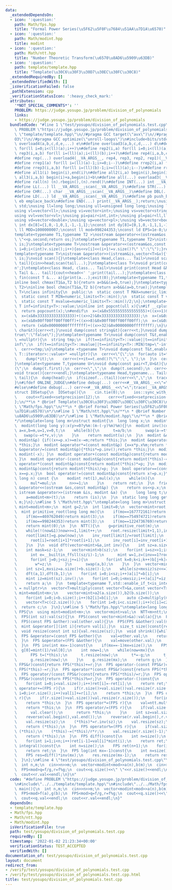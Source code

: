 ```yaml
---
data:
  _extendedDependsOn:
  - icon: ':question:'
    path: Math/fps.hpp
    title: "Formal Power Series(\u5F62\u5F0F\u7684\u51AA\u7D1A\u6570)"
  - icon: ':question:'
    path: Math/modint.hpp
    title: modint
  - icon: ':question:'
    path: Math/ntt.hpp
    title: "Number Theoretic Transform(\u6570\u8AD6\u5909\u63DB)"
  - icon: ':question:'
    path: template/template.hpp
    title: "Template(\u30C6\u30F3\u30D7\u30EC\u30FC\u30C8)"
  _extendedRequiredBy: []
  _extendedVerifiedWith: []
  _isVerificationFailed: false
  _pathExtension: cpp
  _verificationStatusIcon: ':heavy_check_mark:'
  attributes:
    '*NOT_SPECIAL_COMMENTS*': ''
    PROBLEM: https://judge.yosupo.jp/problem/division_of_polynomials
    links:
    - https://judge.yosupo.jp/problem/division_of_polynomials
  bundledCode: "#line 1 \"test/yosupo/division_of_polynomials.test.cpp\"\n#define\
    \ PROBLEM \"https://judge.yosupo.jp/problem/division_of_polynomials\"\n#line 2\
    \ \"template/template.hpp\"\n//#pragma GCC target(\"avx\")\n//#pragma GCC optimize(\"\
    O3\")\n//#pragma GCC optimize(\"unroll-loops\")\n#include<bits/stdc++.h>\n#define\
    \ overload4(a,b,c,d,e,...) e\n#define overload3(a,b,c,d,...) d\n#define rep1(a)\
    \ for(ll i=0;i<(ll)(a);i++)\n#define rep2(i,a) for(ll i=0;i<(ll)(a);i++)\n#define\
    \ rep3(i,a,b) for(ll i=(ll)(a);i<(ll)(b);i++)\n#define rep4(i,a,b,c) for(ll i=(ll)(a);i<(ll)(b);i+=(ll)(c))\n\
    #define rep(...) overload4(__VA_ARGS__, rep4, rep3, rep2, rep1)(__VA_ARGS__)\n\
    #define rrep1(a) for(ll i=(ll)(a)-1;i>=0;i--)\n#define rrep2(i,a) for(ll i=(ll)(a)-1;i>=0;i--)\n\
    #define rrep3(i,a,b) for(ll i=(ll)(b)-1;i>=(ll)(a);i--)\n#define rrep(...) overload3(__VA_ARGS__,rrep3,rrep2,rrep1)(__VA_ARGS__)\n\
    #define all1(i) begin(i),end(i)\n#define all2(i,a) begin(i),begin(i)+a\n#define\
    \ all3(i,a,b) begin(i)+a,begin(i)+b\n#define all(...) overload3(__VA_ARGS__,all3,all2,all1)(__VA_ARGS__)\n\
    #define rall(n) (n).rbegin(),(n).rend()\n#define INT(...) int __VA_ARGS__;scan(__VA_ARGS__)\n\
    #define LL(...) ll __VA_ARGS__;scan(__VA_ARGS__)\n#define STR(...) string __VA_ARGS__;scan(__VA_ARGS__)\n\
    #define CHR(...) char __VA_ARGS__;scan(__VA_ARGS__)\n#define DBL(...) double __VA_ARGS__;scan(__VA_ARGS__)\n\
    #define LD(...) ld __VA_ARGS__;scan(__VA_ARGS__)\n#define pb push_back\n#define\
    \ eb emplace_back\n#define END(...) print(__VA_ARGS__);return;\nusing namespace\
    \ std;\nusing ll=long long;\nusing ull=unsigned long long;\nusing ld=long double;\n\
    using vl=vector<ll>;\nusing vi=vector<int>;\nusing vs=vector<string>;\nusing vc=vector<char>;\n\
    using vvl=vector<vl>;\nusing pi=pair<int,int>;\nusing pl=pair<ll,ll>;\nusing vvc=vector<vc>;\n\
    using vd=vector<double>;\nusing vp=vector<pl>;\nusing vb=vector<bool>;\nconst\
    \ int dx[8]={1,0,-1,0,1,-1,-1,1};\nconst int dy[8]={0,1,0,-1,1,1,-1,-1};\nconst\
    \ ll MOD=1000000007;\nconst ll mod=998244353;\nconst ld EPS=1e-8;\nconst ld PI=3.1415926535897932384626;\n\
    template<typename T1,typename T2 >\nostream &operator<<(ostream&os,const pair<T1,T2>&p){os<<p.first<<\"\
    \ \"<<p.second;return os;}\ntemplate<typename T1,typename T2>\nistream &operator>>(istream&is,pair<T1,T2>&p){is>>p.first>>p.second;return\
    \ is;}\ntemplate<typename T>\nostream &operator<<(ostream&os,const vector<T>&v){for(int\
    \ i=0;i<(int)v.size();i++){os<<v[i]<<(i+1!=v.size()?\" \":\"\");}return os;}\n\
    template<typename T>\nistream &operator>>(istream&is,vector<T>&v){for(T &in:v){is>>in;}return\
    \ is;}\nvoid scan(){}\ntemplate<class Head,class... Tail>\nvoid scan(Head&head,Tail&...\
    \ tail){cin>>head;scan(tail...);}\ntemplate<class T>\nvoid print(const T &t){cout<<t<<'\\\
    n';}\ntemplate<class Head, class... Tail>\nvoid print(const Head &head, const\
    \ Tail &... tail){cout<<head<<' ';print(tail...);}\ntemplate<class... T>\nvoid\
    \ fin(const T &... a){print(a...);exit(0);}\ntemplate<typename T1,typename T2>\n\
    inline bool chmax(T1&a,T2 b){return a<b&&(a=b,true);}\ntemplate<typename T1,typename\
    \ T2>\ninline bool chmin(T1&a,T2 b){return a>b&&(a=b,true);}\ntemplate<typename\
    \ T>\nclass infinity{\n  public:\n  static const T MAX=numeric_limits<T>::max();\n\
    \  static const T MIN=numeric_limits<T>::min();\n  static const T value=numeric_limits<T>::max()/2;\n\
    \  static const T mvalue=numeric_limits<T>::min()/2;\n};\ntemplate<typename T>const\
    \ T inf=infinity<T>::value;\ninline int popcnt(ull x){\n#if __cplusplus>=202002L\n\
    \  return popcount(x);\n#endif\n  x=(x&0x5555555555555555)+((x>>1)&0x5555555555555555);\n\
    \  x=(x&0x3333333333333333)+((x>>2)&0x3333333333333333);\n  x=(x&0x0f0f0f0f0f0f0f0f)+((x>>4)&0x0f0f0f0f0f0f0f0f);\n\
    \  x=(x&0x00ff00ff00ff00ff)+((x>>8)&0x00ff00ff00ff00ff);\n  x=(x&0x0000ffff0000ffff)+((x>>16)&0x0000ffff0000ffff);\n\
    \  return (x&0x00000000ffffffff)+((x>>32)&0x00000000ffffffff);\n}\nvoid dump(const\
    \ char&t){cerr<<t;}\nvoid dump(const string&t){cerr<<t;}\nvoid dump(const bool&t){cerr<<(t?\"\
    true\":\"false\");}\ntemplate<typename T>\nvoid dump(const T&t,enable_if_t<is_integral<T>::value>*\
    \ =nullptr){\n  string tmp;\n  if(t==infinity<T>::value||t==infinity<T>::MAX)tmp=\"\
    inf\";\n  if(t==infinity<T>::mvalue||t==infinity<T>::MIN)tmp=\"-inf\";\n  if(tmp.empty())tmp=to_string(t);\n\
    \  cerr<<tmp;\n}\ntemplate <typename T>\nvoid dump(const T&t,enable_if_t<!is_void<typename\
    \ T::iterator>::value>* =nullptr){\n  cerr<<\"{\";\n  for(auto it=t.begin();it!=t.end();){\n\
    \    dump(*it);\n    cerr<<(++it==t.end()?\"\":\", \");\n  }\n  cerr<<\"}\";\n\
    }\ntemplate<typename T,typename U>\nvoid dump(const pair<T,U>&t){\n  cerr<<\"\
    (\";\n  dump(t.first);\n  cerr<<\",\";\n  dump(t.second);\n  cerr<<\")\";\n}\n\
    void trace(){cerr<<endl;}\ntemplate<typename Head,typename... Tail>\nvoid trace(Head&&head,Tail&&...\
    \ tail){\n  dump(head);\n  if(sizeof...(tail))cerr<<\",\";\n  trace(forward<Tail>(tail)...);\n\
    }\n#ifdef ONLINE_JUDGE\n#define debug(...) cerr<<#__VA_ARGS__<<\"=\";trace(__VA_ARGS__);\n\
    #else\n#define debug(...) cerr<<#__VA_ARGS__<<\"=\";trace(__VA_ARGS__);\n#endif\n\
    struct IOSetup{\n  IOSetup(){\n    cin.tie(0);\n    ios::sync_with_stdio(0);\n\
    \    cout<<fixed<<setprecision(12);\n    cerr<<fixed<<setprecision(12);\n  }\n\
    };\n/**\n * @brief Template(\u30C6\u30F3\u30D7\u30EC\u30FC\u30C8)\n*/\n#line 1\
    \ \"Math/fps.hpp\"\n/**\n * @brief Formal Power Series(\u5F62\u5F0F\u7684\u51AA\
    \u7D1A\u6570)\n*/\n#line 1 \"Math/ntt.hpp\"\n/**\n * @brief Number Theoretic Transform(\u6570\
    \u8AD6\u5909\u63DB)\n*/\n#line 1 \"Math/modint.hpp\"\n/**\n * @brief modint\n\
    */\ntemplate<long long m>\nstruct modint{\n  long long x;\n  modint():x(0){}\n\
    \  modint(long long y):x(y>=0?y%m:(m-(-y)%m)%m){}\n  modint inv()const{long long\
    \ a=x,b=m,u=1,v=0,t;\n    while(b){\n      t=a/b;\n      swap(a-=t*b,b);\n   \
    \   swap(u-=t*v,v);\n    }\n    return modint(u);\n  }\n  modint &operator+=(const\
    \ modint&p) {if((x+=p.x)>=m)x-=m;return *this;}\n  modint &operator-=(const modint&p){if((x+=m-p.x)>=m)x-=m;return\
    \ *this;}\n  modint &operator*=(const modint&p) {x=x*p.x%m;return *this;}\n  modint\
    \ &operator/=(const modint&p){*this*=p.inv();return *this;}\n  modint operator-()const{return\
    \ modint(-x); }\n  modint operator+(const modint&p)const{return modint(*this)+=p;\
    \ }\n  modint operator-(const modint&p)const{return modint(*this)-=p; }\n  modint\
    \ operator*(const modint&p)const{return modint(*this)*=p; }\n  modint operator/(const\
    \ modint&p)const{return modint(*this)/=p; }\n  bool operator==(const modint&p)const{return\
    \ x==p.x;}\n  bool operator!=(const modint&p)const{return x!=p.x;}\n  modint pow(long\
    \ long n) const {\n    modint ret(1),mul(x);\n    while(n){\n      if(n&1)ret*=mul;\n\
    \      mul*=mul;\n      n>>=1;\n    }\n    return ret;\n  }\n  friend ostream\
    \ &operator<<(ostream &os,const modint&p) {\n    return os<<p.x;\n  }\n  friend\
    \ istream &operator>>(istream &is, modint &a) {\n    long long t;\n    is>>t;\n\
    \    a=modint<m>(t);\n    return (is);\n  }\n  static long long get_mod(){return\
    \ m;}\n};\n#line 5 \"Math/ntt.hpp\"\ntemplate<long long m>\nstruct NTT{\n  using\
    \ mint=modint<m>;\n  mint g=2;\n  int limit=0;\n  vector<mint>root,inv_root;\n\
    \  mint primitive_root(long long mo){\n    if(mo==167772161)return mint(3);\n\
    \    if(mo==469762049)return mint(3);\n    if(mo==754974721)return mint(11);\n\
    \    if(mo==998244353)return mint(3);\n    if(mo==1224736769)return mint(3);\n\
    \    return mint(0);\n  }\n  NTT(){\n    g=primitive_root(m);\n    long long now=m-1;\n\
    \    while(!(now&1))now>>=1,limit++;\n    root.resize(limit+1,1),inv_root.resize(limit+1,1);\n\
    \    root[limit]=g.pow(now);\n    inv_root[limit]/=root[limit];\n    for(int i=limit-1;i>=0;i--){\n\
    \      root[i]=root[i+1]*root[i+1];\n      inv_root[i]=inv_root[i+1]*inv_root[i+1];\n\
    \    }\n  }\n  void dft(vector<mint>&a,int inv){\n    int sz=a.size();\n    if(sz==1)return;\n\
    \    int mask=sz-1;\n    vector<mint>b(sz);\n    for(int i=sz>>1;i>=1;i>>=1){\n\
    \      int e=__builtin_ffsll(sz/i)-1;\n      mint w=1,z=(inv==1?root[e]:inv_root[e]);\n\
    \      for(int j=0;j<sz;j+=i){\n        for(int k=0;k<i;k++)b[j+k]=a[((j<<1)&mask)+k]+w*a[(((j<<1)+i)&mask)+k];\n\
    \        w*=z;\n      }\n      swap(a,b);\n    }\n  }\n  vector<mint>multiply(vector<mint>a,vector<mint>b){\n\
    \    int sz=1,mxsiz=a.size()+b.size()-1;\n    while(sz<mxsiz)sz<<=1;\n    a.resize(sz),b.resize(sz);\n\
    \    dft(a,1),dft(b,1);\n    for(int i=0;i<sz;i++)a[i]*=b[i];\n    dft(a,-1);\n\
    \    mint iz=mint(sz).inv();\n    for(int i=0;i<mxsiz;i++)a[i]*=iz;\n    a.resize(mxsiz);\n\
    \    return a;\n  }\n  template<typename T,std::enable_if_t<is_integral<T>::value>*\
    \ = nullptr>\n  vector<T>multiply(const vector<T>&a,const vector<T>&b){\n    using\
    \ mint=modint<m>;\n    vector<mint>a2(a.size()),b2(b.size());\n    for(int i=0;i<a.size();i++)a2[i]=a[i];\n\
    \    for(int i=0;i<b.size();i++)b2[i]=b[i];\n    auto c2=multiply(move(a2),move(b2));\n\
    \    vector<T>c(c2.size());\n    for(int i=0;i<c.size();i++)c[i]=c2[i].x;\n  \
    \  return c;\n  }\n};\n#line 5 \"Math/fps.hpp\"\ntemplate<long long m>\nstruct\
    \ FPS{\n  using mint=modint<m>;\n  vector<mint>val;\n  NTT<m>ntt;\n  FPS(){}\n\
    \  FPS(int sz):val(sz){}\n  FPS(const vector<mint>&a):val(a){}\n  FPS(vector<mint>&&a):val(move(a)){}\n\
    \  FPS(const FPS &other):val(other.val){}\n  FPS(FPS &&other):val(move(other.val)){}\n\
    \  mint &operator[](int i){return val[i];}\n  size_t size()const{return val.size();}\n\
    \  void resize(const int sz){val.resize(sz);}\n  void shrink(){while(!val.empty()&&val.back()==mint(0))val.pop_back();}\n\
    \  FPS &operator=(const FPS &other){\n    val=other.val;\n    return *this;\n\
    \  }\n  FPS &operator=(FPS &&other){\n    val=move(other.val);\n    return *this;\n\
    \  }\n  FPS inv(int mx=-1)const{\n    if(mx==-1)mx=size();\n    FPS g(1);\n  \
    \  g[0]=mint(1)/val[0];\n    int now=1;\n    while(now<mx){\n      now<<=1;\n\
    \      FPS t=(*this);\n      t.resize(now);\n      t*=-g;\n      t[0]+=2,g*=t;\n\
    \      g.resize(now);\n    }\n    g.resize(mx);\n    return g;\n  }\n  FPS operator+(const\
    \ FPS&r)const{return FPS(*this)+=r;}\n  FPS operator-(const FPS&r)const{return\
    \ FPS(*this)-=r;}\n  FPS operator*(const FPS&r)const{return FPS(*this)*=r;}\n\
    \  FPS operator/(const FPS&r)const{return FPS(*this)/=r;}\n  FPS operator%(const\
    \ FPS&r)const{return FPS(*this)%=r;}\n  FPS operator-()const{\n    FPS ret(val);\n\
    \    for(int i=0;i<val.size();i++)ret[i]=-ret[i];\n    return ret;\n  }\n  FPS\
    \ operator+=(FPS r){\n    if(r.size()>val.size())val.resize(r.size());\n    for(int\
    \ i=0;i<r.size();i++)val[i]+=r[i];\n    return *this;\n  }\n  FPS operator-=(FPS\
    \ r){\n    if(r.size()>val.size())val.resize(r.size());\n    for(int i=0;i<r.size();i++)val[i]-=r[i];\n\
    \    return *this;\n  }\n  FPS operator*=(FPS r){\n    val=ntt.multiply(val,r.val);\n\
    \    return *this;\n  }\n  FPS operator/=(FPS r){\n    if(val.size()<r.size()){\n\
    \      val.clear();\n      return *this;\n    }\n    int sz=val.size()-r.size()+1;\n\
    \    reverse(val.begin(),val.end());\n    reverse(r.val.begin(),r.val.end());\n\
    \    val.resize(sz);\n    (*this)*=r.inv(sz);\n    val.resize(sz);\n    reverse(val.begin(),val.end());\n\
    \    return (*this);\n  }\n  FPS operator%=(FPS r){\n    if(val.size()<r.size())return\
    \ (*this);\n    (*this)-=(*this)/r*r;\n    val.resize(r.size()-1);\n    shrink();\n\
    \    return (*this);\n  }\n  FPS diff()const{\n    int n=size();\n    FPS ret(max(0,n-1));\n\
    \    for(int i=1;i<n;i++)ret[i-1]=val[i]*mint(i);\n    return ret;\n  }\n  FPS\
    \ integral()const{\n    int n=size();\n    FPS ret(n+1);\n    for(int i=0;i<n;i++)ret[i+1]=val[i]/mint(i+1);\n\
    \    return ret;\n  }\n  FPS log(int mx=-1)const{\n    int n=size();\n    if(mx==-1)mx=n;\n\
    \    FPS res=diff()*inv(mx);\n    res.resize(mx-1);\n    return res.integral();\n\
    \  }\n};\n#line 4 \"test/yosupo/division_of_polynomials.test.cpp\"\nint main(){\n\
    \  int n,m;\n  cin>>n>>m;\n  vector<modint<mod>>a(n),b(m);\n  cin>>a>>b;\n  FPS<mod>f(a),g(b);\n\
    \  FPS<mod>q=f/g,r=f%g;\n  cout<<q.size()<<\" \"<<r.size()<<endl;\n  cout<<q.val<<endl;\n\
    \  cout<<r.val<<endl;\n}\n"
  code: "#define PROBLEM \"https://judge.yosupo.jp/problem/division_of_polynomials\"\
    \n#include\"../../template/template.hpp\"\n#include\"../../Math/fps.hpp\"\nint\
    \ main(){\n  int n,m;\n  cin>>n>>m;\n  vector<modint<mod>>a(n),b(m);\n  cin>>a>>b;\n\
    \  FPS<mod>f(a),g(b);\n  FPS<mod>q=f/g,r=f%g;\n  cout<<q.size()<<\" \"<<r.size()<<endl;\n\
    \  cout<<q.val<<endl;\n  cout<<r.val<<endl;\n}"
  dependsOn:
  - template/template.hpp
  - Math/fps.hpp
  - Math/ntt.hpp
  - Math/modint.hpp
  isVerificationFile: true
  path: test/yosupo/division_of_polynomials.test.cpp
  requiredBy: []
  timestamp: '2022-01-02 21:23:34+00:00'
  verificationStatus: TEST_ACCEPTED
  verifiedWith: []
documentation_of: test/yosupo/division_of_polynomials.test.cpp
layout: document
redirect_from:
- /verify/test/yosupo/division_of_polynomials.test.cpp
- /verify/test/yosupo/division_of_polynomials.test.cpp.html
title: test/yosupo/division_of_polynomials.test.cpp
---
```

